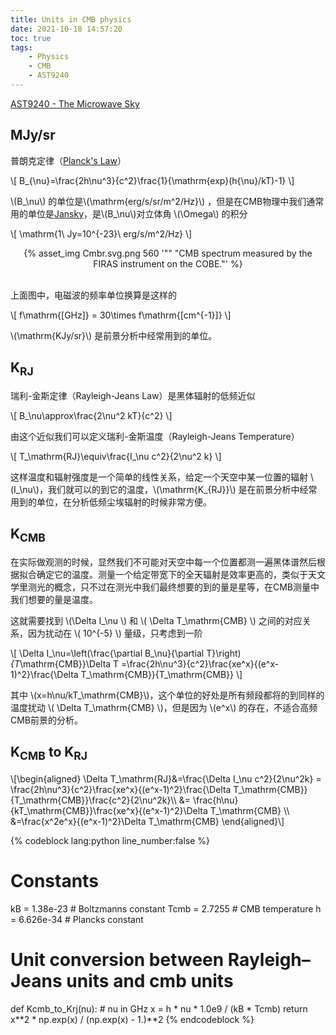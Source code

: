 ```yaml
---
title: Units in CMB physics
date: 2021-10-18 14:57:20
toc: true
tags:
    - Physics
    - CMB
    - AST9240
---
```


[AST9240 - The Microwave Sky](https://www.youtube.com/watch?v=aoxK5WcN-CQ&list=PL0b6j-KLIuQMC1z2JjJYDdypUECWfIkH2&index=7)

## **MJy/sr**

普朗克定律（[Planck's Law](https://en.wikipedia.org/wiki/Planck%27s_law)）

\\[ B_{\nu}=\frac{2h\nu^3}{c^2}\frac{1}{\mathrm{exp}(h{\nu}/kT)-1} \\]

<!--more-->

\\(B_\nu\\) 的单位是\\(\mathrm{erg/s/sr/m^2/Hz}\\) ，但是在CMB物理中我们通常用的单位是[Jansky](https://en.wikipedia.org/wiki/Jansky)，是\\(B_\nu\\)对立体角 \\(\Omega\\) 的积分

\\[ \mathrm{1\ Jy=10^{-23}\ erg/s/m^2/Hz} \\]

<div style="text-align:center">
{% asset_img Cmbr.svg.png 560 '"" "CMB spectrum measured by the FIRAS instrument on the COBE."' %}
</div>
<br/>

上面图中，电磁波的频率单位换算是这样的

\\[ f\mathrm{[GHz]} = 30\times f\mathrm{[cm^{-1}]} \\]

\\(\mathrm{KJy/sr}\\) 是前景分析中经常用到的单位。

## **K<sub>RJ</sub>**

瑞利-金斯定律（Rayleigh-Jeans Law）是黑体辐射的低频近似

\\[ B_\nu\approx\frac{2\nu^2 kT}{c^2} \\]

由这个近似我们可以定义瑞利-金斯温度（Rayleigh-Jeans Temperature）

\\[ T_\mathrm{RJ}\equiv\frac{I_\nu c^2}{2\nu^2 k} \\]

这样温度和辐射强度是一个简单的线性关系，给定一个天空中某一位置的辐射 \\(I_\nu\\)，我们就可以的到它的温度，\\(\mathrm{K_{RJ}}\\) 是在前景分析中经常用到的单位，在分析低频尘埃辐射的时候非常方便。

## **K<sub>CMB</sub>**

在实际做观测的时候，显然我们不可能对天空中每一个位置都测一遍黑体谱然后根据拟合确定它的温度。测量一个给定带宽下的全天辐射是效率更高的，类似于天文学里测光的概念，只不过在测光中我们最终想要的到的量是星等，在CMB测量中我们想要的量是温度。

这就需要找到 \\(\Delta I_\nu \\) 和 \\( \Delta T_\mathrm{CMB} \\) 之间的对应关系，因为扰动在 \\( 10^{-5} \\) 量级，只考虑到一阶

\\[ \Delta I_\nu=\left(\frac{\partial B_\nu}{\partial T}\right)_{T_\mathrm{CMB}}\Delta T =\frac{2h\nu^3}{c^2}\frac{xe^x}{(e^x-1)^2}\frac{\Delta T_\mathrm{CMB}}{T_\mathrm{CMB}} \\]

其中 \\(x=h\nu/kT_\mathrm{CMB}\\)，这个单位的好处是所有频段都将的到同样的温度扰动 \\( \Delta T_\mathrm{CMB} \\)，但是因为 \\(e^x\\) 的存在，不适合高频CMB前景的分析。

## **K<sub>CMB</sub> to K<sub>RJ</sub>**

\\[\begin{aligned} \Delta T_\mathrm{RJ}&=\frac{\Delta I_\nu c^2}{2\nu^2k} = \frac{2h\nu^3}{c^2}\frac{xe^x}{(e^x-1)^2}\frac{\Delta T_\mathrm{CMB}}{T_\mathrm{CMB}}\frac{c^2}{2\nu^2k}\\\ &= \frac{h\nu}{kT_\mathrm{CMB}}\frac{xe^x}{(e^x-1)^2}\Delta T_\mathrm{CMB} \\\ &=\frac{x^2e^x}{(e^x-1)^2}\Delta T_\mathrm{CMB}  \end{aligned}\\]

{% codeblock lang:python line_number:false %}
# Constants
kB     = 1.38e-23      # Boltzmanns constant
Tcmb   = 2.7255        # CMB temperature
h      = 6.626e-34     # Plancks constant

# Unit conversion between Rayleigh–Jeans units and cmb units
def Kcmb_to_Krj(nu):
    # nu in GHz
    x = h * nu * 1.0e9 / (kB * Tcmb)
    return x**2 * np.exp(x) / (np.exp(x) - 1.)**2
{% endcodeblock %}

<br/>
